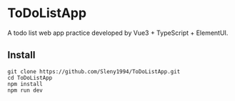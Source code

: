 # ToDoListApp

A todo list web app practice developed by Vue3 + TypeScript + ElementUI.

## Install
```shell
git clone https://github.com/Sleny1994/ToDoListApp.git
cd ToDoListApp
npm install
npm run dev
```

